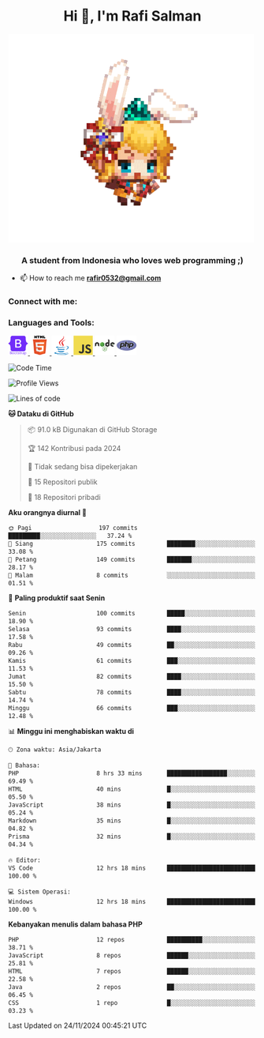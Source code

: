 <h1 align="center">Hi 👋, I'm Rafi Salman</h1>
<img src="img/lp.gif" /> 
<h3 align="center">A student from Indonesia who loves web programming ;)</h3>

- 📫 How to reach me **rafir0532@gmail.com**

<h3 align="left">Connect with me:</h3>
<p align="left">
</p>

<h3 align="left">Languages and Tools:</h3>
<p align="left"> <a href="https://getbootstrap.com" target="_blank" rel="noreferrer"> <img src="https://raw.githubusercontent.com/devicons/devicon/master/icons/bootstrap/bootstrap-plain-wordmark.svg" alt="bootstrap" width="40" height="40"/> </a> <a href="https://www.w3.org/html/" target="_blank" rel="noreferrer"> <img src="https://raw.githubusercontent.com/devicons/devicon/master/icons/html5/html5-original-wordmark.svg" alt="html5" width="40" height="40"/> </a> <a href="https://www.java.com" target="_blank" rel="noreferrer"> <img src="https://raw.githubusercontent.com/devicons/devicon/master/icons/java/java-original.svg" alt="java" width="40" height="40"/> </a> <a href="https://developer.mozilla.org/en-US/docs/Web/JavaScript" target="_blank" rel="noreferrer"> <img src="https://raw.githubusercontent.com/devicons/devicon/master/icons/javascript/javascript-original.svg" alt="javascript" width="40" height="40"/> </a> <a href="https://nodejs.org" target="_blank" rel="noreferrer"> <img src="https://raw.githubusercontent.com/devicons/devicon/master/icons/nodejs/nodejs-original-wordmark.svg" alt="nodejs" width="40" height="40"/> </a> <a href="https://www.php.net" target="_blank" rel="noreferrer"> <img src="https://raw.githubusercontent.com/devicons/devicon/master/icons/php/php-original.svg" alt="php" width="40" height="40"/> </a> </p>

<!--START_SECTION:waka-->
![Code Time](http://img.shields.io/badge/Code%20Time-262%20hrs%2054%20mins-blue)

![Profile Views](http://img.shields.io/badge/Profil%20dilihat-9-blue)

![Lines of code](https://img.shields.io/badge/Sejak%20Hello%20World%20aku%20telah%20menulis-1.6%20million%20baris%20kode-blue)

**🐱 Dataku di GitHub** 

> 📦 91.0 kB Digunakan di GitHub Storage 
 > 
> 🏆 142 Kontribusi pada 2024
 > 
> 🚫 Tidak sedang bisa dipekerjakan
 > 
> 📜 15 Repositori publik 
 > 
> 🔑 18 Repositori pribadi 
 > 
**Aku orangnya diurnal 🐤** 

```text
🌞 Pagi                   197 commits         █████████░░░░░░░░░░░░░░░░   37.24 % 
🌆 Siang                  175 commits         ████████░░░░░░░░░░░░░░░░░   33.08 % 
🌃 Petang                 149 commits         ███████░░░░░░░░░░░░░░░░░░   28.17 % 
🌙 Malam                  8 commits           ░░░░░░░░░░░░░░░░░░░░░░░░░   01.51 % 
```
📅 **Paling produktif saat Senin** 

```text
Senin                    100 commits         █████░░░░░░░░░░░░░░░░░░░░   18.90 % 
Selasa                   93 commits          ████░░░░░░░░░░░░░░░░░░░░░   17.58 % 
Rabu                     49 commits          ██░░░░░░░░░░░░░░░░░░░░░░░   09.26 % 
Kamis                    61 commits          ███░░░░░░░░░░░░░░░░░░░░░░   11.53 % 
Jumat                    82 commits          ████░░░░░░░░░░░░░░░░░░░░░   15.50 % 
Sabtu                    78 commits          ████░░░░░░░░░░░░░░░░░░░░░   14.74 % 
Minggu                   66 commits          ███░░░░░░░░░░░░░░░░░░░░░░   12.48 % 
```


📊 **Minggu ini menghabiskan waktu di** 

```text
🕑︎ Zona waktu: Asia/Jakarta

💬 Bahasa: 
PHP                      8 hrs 33 mins       █████████████████░░░░░░░░   69.49 % 
HTML                     40 mins             █░░░░░░░░░░░░░░░░░░░░░░░░   05.50 % 
JavaScript               38 mins             █░░░░░░░░░░░░░░░░░░░░░░░░   05.24 % 
Markdown                 35 mins             █░░░░░░░░░░░░░░░░░░░░░░░░   04.82 % 
Prisma                   32 mins             █░░░░░░░░░░░░░░░░░░░░░░░░   04.34 % 

🔥 Editor: 
VS Code                  12 hrs 18 mins      █████████████████████████   100.00 % 

💻 Sistem Operasi: 
Windows                  12 hrs 18 mins      █████████████████████████   100.00 % 
```

**Kebanyakan menulis dalam bahasa PHP** 

```text
PHP                      12 repos            ██████████░░░░░░░░░░░░░░░   38.71 % 
JavaScript               8 repos             ██████░░░░░░░░░░░░░░░░░░░   25.81 % 
HTML                     7 repos             ██████░░░░░░░░░░░░░░░░░░░   22.58 % 
Java                     2 repos             ██░░░░░░░░░░░░░░░░░░░░░░░   06.45 % 
CSS                      1 repo              █░░░░░░░░░░░░░░░░░░░░░░░░   03.23 % 
```




 Last Updated on 24/11/2024 00:45:21 UTC
<!--END_SECTION:waka-->
